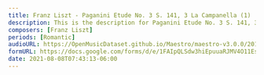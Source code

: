 ```yaml
---
title: Franz Liszt - Paganini Etude No. 3 S. 141, 3 La Campanella (1)
description: This is the description for Paganini Etude No. 3 S. 141, 3 La Campanella by Franz Liszt
composers: [Franz Liszt]
periods: [Romantic]
audioURL: https://OpenMusicDataset.github.io/Maestro/maestro-v3.0.0/2013/ORIG-MIDI_01_7_6_13_Group__MID--AUDIO_02_R1_2013_wav--5.midi
formURL: https://docs.google.com/forms/d/e/1FAIpQLSdw3hiEpuuaRJMV4O11EsBZbFXrgjKG6s64AyDJMJXztdhpWQ/viewform
date: 2021-08-08T07:43:13-06:00
---
```

